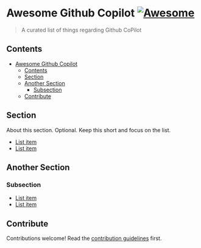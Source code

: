 # Awesome Github Copilot [![Awesome](https://awesome.re/badge.svg)](https://awesome.re)

> A curated list of things regarding Github CoPilot

## Contents

- [Awesome Github Copilot](#awesome-github-copilot)
  - [Contents](#contents)
  - [Section](#section)
  - [Another Section](#another-section)
    - [Subsection](#subsection)
  - [Contribute](#contribute)

## Section

About this section. Optional. Keep this short and focus on the list.

- [List item](http://example.com)
- [List item](http://example.com)

## Another Section

### Subsection

- [List item](http://example.com)
- [List item](http://example.com)

## Contribute

Contributions welcome! Read the [contribution guidelines](contributing.md) first.
